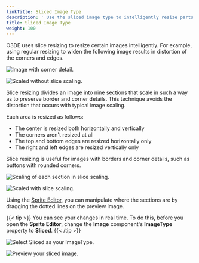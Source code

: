 ```yaml
---
linkTitle: Sliced Image Type
description: ' Use the sliced image type to intelligently resize parts of your game UI in Open 3D Engine''s UI Editor . '
title: Sliced Image Type
weight: 100
---
```


O3DE uses slice resizing to resize certain images intelligently. For example, using regular resizing to widen the following image results in distortion of the corners and edges.

![Image with corner detail.](/images/user-guide/interactivity/user-interface/editor/sprite-editor/ui-editor-component-9-sliced-1.png)

![Scaled without slice scaling.](/images/user-guide/interactivity/user-interface/editor/sprite-editor/ui-editor-component-9-sliced-3.gif)

Slice resizing divides an image into nine sections that scale in such a way as to preserve border and corner details. This technique avoids the distortion that occurs with typical image scaling.

Each area is resized as follows:
+ The center is resized both horizontally and vertically
+ The corners aren't resized at all
+ The top and bottom edges are resized horizontally only
+ The right and left edges are resized vertically only

Slice resizing is useful for images with borders and corner details, such as buttons with rounded corners.

![Scaling of each section in slice scaling.](/images/user-guide/interactivity/user-interface/editor/sprite-editor/ui-editor-component-9-sliced-2.png)

![Scaled with slice scaling.](/images/user-guide/interactivity/user-interface/editor/sprite-editor/ui-editor-component-9-sliced-4.gif)

Using the [Sprite Editor](/docs/user-guide/interactivity/user-interface/editor/sprite-editor), you can manipulate where the sections are by dragging the dotted lines on the preview image.

{{< tip >}}
You can see your changes in real time. To do this, before you open the **Sprite Editor**, change the **Image** component's **ImageType** property to **Sliced**.
{{< /tip >}}

![Select Sliced as your ImageType.](/images/user-guide/interactivity/user-interface/editor/sprite-editor/ui-editor-sprite-editor-3.png)

![Preview your sliced image.](/images/user-guide/interactivity/user-interface/editor/sprite-editor/ui-editor-sprite-editor-3.gif)
